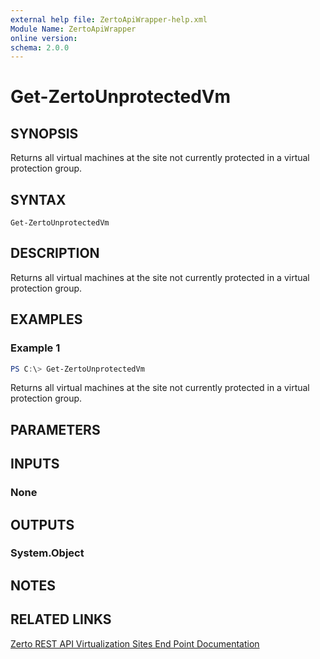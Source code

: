 ```yaml
---
external help file: ZertoApiWrapper-help.xml
Module Name: ZertoApiWrapper
online version:
schema: 2.0.0
---
```


# Get-ZertoUnprotectedVm

## SYNOPSIS
Returns all virtual machines at the site not currently protected in a virtual protection group.

## SYNTAX

```
Get-ZertoUnprotectedVm
```

## DESCRIPTION
Returns all virtual machines at the site not currently protected in a virtual protection group.

## EXAMPLES

### Example 1
```powershell
PS C:\> Get-ZertoUnprotectedVm
```

Returns all virtual machines at the site not currently protected in a virtual protection group.

## PARAMETERS

## INPUTS

### None
## OUTPUTS

### System.Object
## NOTES

## RELATED LINKS
[Zerto REST API Virtualization Sites End Point Documentation](http://s3.amazonaws.com/zertodownload_docs/Latest/Zerto%20Virtual%20Replication%20Zerto%20Virtual%20Manager%20%28ZVM%29%20-%20vSphere%20Online%20Help/RestfulAPIs/StatusAPIs.5.082.html#)

